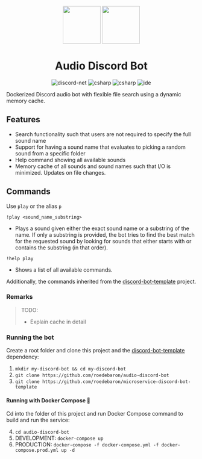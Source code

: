 <p align="center">
  <img width="100" src="https://pnggrid.com/wp-content/uploads/2021/05/Discord-Logo-Circle-768x768.png">  
  <img width="100" src="https://o.remove.bg/downloads/8c5cefbb-85d7-432f-b40a-bd602ecd0fd4/12-126102_music-wave-png-audio-wave-icon-png-transparent-removebg-preview.png">
</p>

<h1 align="center">Audio Discord Bot</h1>

<p align="center">
  <img src="https://img.shields.io/badge/discord--net--labs-v3.1.7-blue" alt="discord-net" style="max-width:100%;">
  <img src="https://img.shields.io/badge/C%23-8.0-blue" alt="csharp" style="max-width:100%;"> 
  <img src="https://img.shields.io/badge/.NET Core-3.1-blue" alt="csharp" style="max-width:100%;"> 
  <img src="https://img.shields.io/badge/IDE-VS2019-purple" alt="ide" style="max-width:100%;">
</p>

Dockerized Discord audio bot with flexible file search using a dynamic memory cache.

## Features
- Search functionality such that users are not required to specify the full sound name
- Support for having a sound name that evaluates to picking a random sound from a specific folder 
- Help command showing all available sounds
- Memory cache of all sounds and sound names such that I/O is minimized. Updates on file changes.

## Commands

Use `play` or the alias `p`

`!play <sound_name_substring>`
- Plays a sound given either the exact sound name or a substring of the name. If only a substring is provided, the bot tries to find the best match for the requested sound by looking for sounds that either starts with or contains the substring (in that order).

`!help play` 
- Shows a list of all available commands.

Additionally, the commands inherited from the [discord-bot-template](https://github.com/roedebaron/microservice-discord-bot-template) project.

### Remarks


> TODO: 
> - Explain cache in detail

### Running the bot

Create a root folder and clone this project and the [discord-bot-template](https://github.com/roedebaron/microservice-discord-bot-template) dependency: 

1. `mkdir my-discord-bot && cd my-discord-bot`
2. `git clone https://github.com/roedebaron/audio-discord-bot`
3. `git clone https://github.com/roedebaron/microservice-discord-bot-template`

#### Running with Docker Compose 🐳

Cd into the folder of this project and run Docker Compose command to build and run the service:

4. `cd audio-discord-bot`
5. DEVELOPMENT: `docker-compose up`
6. PRODUCTION: `docker-compose -f docker-compose.yml -f docker-compose.prod.yml up -d`




